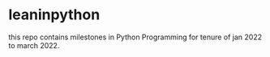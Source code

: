 # leaninpython
this repo contains milestones in Python Programming for tenure of jan 2022 to  march 2022.
